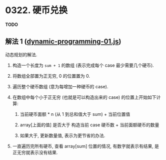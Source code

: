 # 0322. 硬币兑换

__TODO__

## 解法 1 ([dynamic-programming-01.js](./dynamic-programming-01.js))

动态规划的解法.

1. 构造一个长度为 `sum + 1` 的数组 (表示完成每个 case 最少需要几个硬币).

1. 将数组全部置为正无穷, 0 的位置置为 0.

1. 遍历整个硬币数组 (意为每增加一种硬币的 case).

1. 在数组中每个小于正无穷 (也就是可以构造出来的 case) 的位置上开始如下计算:

    1. 当前硬币面额 * n (从 1 到总和值大于 sum) + 当前位置值

    1. array[上面的值] 是否大于 构造当前 case 硬币数 + 当前面额硬币的数量

    1. 如果大于, 更新数量值, 表示为更节省的办法.

1. 一直遍历完所有硬币, 查看 array[sum] 位置的情况, 有数字就表示有结果, 是正无穷就表示没有结果.
